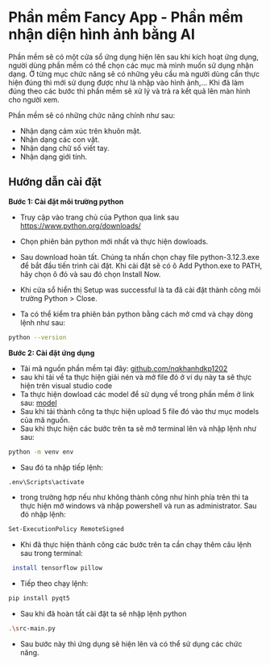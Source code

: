 
# Phần mềm Fancy App - Phần mềm nhận diện hình ảnh bằng AI

Phần mềm sẽ có một cửa sổ ứng dụng hiện lên sau khi kích hoạt ứng dụng, người dùng phần mềm có thể chọn các mục mà mình muốn sử dụng nhận dạng. Ở từng mục chức năng sẽ có những yêu cầu mà người dùng cần thực hiện đúng thì mới sử dụng được như là nhập vào hình ảnh,... Khi đã làm đúng theo các bước thì phần mềm sẽ xử lý và trả ra kết quả lên màn hình cho người xem.

Phần mềm sẽ có những chức năng chính như sau:

- Nhận dạng cảm xúc trên khuôn mặt.
- Nhận dạng các con vật.
- Nhận dạng chữ số viết tay.
- Nhận dạng giới tính.


## Hướng dẫn cài đặt
**Bước 1: Cài đặt môi trường python**
- Truy cập vào trang chủ của Python qua link sau https://www.python.org/downloads/
- Chọn phiên bản python mới nhất và thực hiện dowloads.
- Sau download hoàn tất. Chúng ta nhấn chọn chạy file python-3.12.3.exe để bắt đầu tiến trình cài đặt. Khi cài đặt sẽ có ô  Add Python.exe to PATH, hãy chọn ô đó và sau đó chọn Install Now.
- Khi cửa sổ hiển thị Setup was successful là ta đã cài đặt thành công môi trường Python > Close.

- Ta có thể kiểm tra phiên bản python bằng cách mở cmd và chạy dòng lệnh như sau:
```bash
python --version
```
**Bước 2: Cài đặt ứng dụng**

- Tải mã nguồn phần mềm tại đây: [github.com/nqkhanhdkp1202](https://github.com/nqkhanhdkp1202/ossd-app?fbclid=IwZXh0bgNhZW0CMTAAAR1oT69DHlpfXQ_ZBewpHr2QSpEXxgLla1MpGiQDPufiLuGu4U8i6BthBkI_aem_Aal9qx9GzriafaqWG6t5XlNST09xtQyphsHufXG2a3R2fuPey0O_FhujEjRSu8q-o7Ge2k0-zu54qKrX1ER_uw6R)
- sau khi tải về ta thực hiện giải nén và mở file đó ở ví dụ này ta sẽ thực hiện trên
visual studio code
- Ta thực hiện dowload các model để sử dụng về trong phần mềm ở link sau: [model](https://drive.google.com/drive/folders/1ipZDhCQzeEFSN3ruRVybYqPG1uyLIryA?usp=sharing )
- Sau khi tải thành công ta thực hiện upload 5 file đó vào thư mục models của mã nguồn.
-  Sau khi thực hiện các bước trên ta sẽ mở terminal lên và nhập lệnh như sau:
```bash
python -m venv env
```
- Sau đó ta nhập tiếp lệnh:
```bash
.env\Scripts\activate
```
- trong trường hợp nếu như không thành công như hình phía trên thì ta thực hiện mở windows và nhập powershell và run as administrator. Sau đó nhập lệnh: 
```bash
Set-ExecutionPolicy RemoteSigned
```
- Khi đã thực hiện thành công các bước trên ta cần chạy thêm câu lệnh sau trong terminal:
```bash
 install tensorflow pillow
```
- Tiếp theo chạy lệnh:
```bash
pip install pyqt5
```
- Sau khi đã hoàn tất cài đặt ta sẽ nhập lệnh python 
```bash
.\src-main.py
```
- Sau bước này thì ứng dụng sẽ hiện lên và có thể sử dụng các chức năng.



